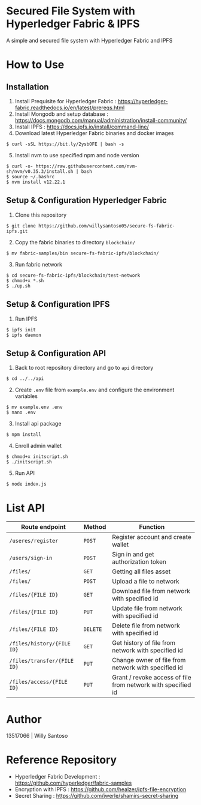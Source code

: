 # Secured File System with Hyperledger Fabric & IPFS

A simple and secured file system with Hyperledger Fabric and IPFS

# How to Use

## Installation

1. Install Prequisite for Hyperledger Fabric : https://hyperledger-fabric.readthedocs.io/en/latest/prereqs.html
2. Install Mongodb and setup database : https://docs.mongodb.com/manual/administration/install-community/
3. Install IPFS : https://docs.ipfs.io/install/command-line/
4. Download latest Hyperledger Fabric binaries and docker images

```
$ curl -sSL https://bit.ly/2ysbOFE | bash -s
```

5. Install nvm to use specified npm and node version

```
$ curl -o- https://raw.githubusercontent.com/nvm-sh/nvm/v0.35.3/install.sh | bash
$ source ~/.bashrc
$ nvm install v12.22.1
```

## Setup & Configuration Hyperledger Fabric

1. Clone this repository

```
$ git clone https://github.com/willysantoso05/secure-fs-fabric-ipfs.git
```

2. Copy the fabric binaries to directory `blockchain/`

```
$ mv fabric-samples/bin secure-fs-fabric-ipfs/blockchain/
```

3. Run fabric network

```
$ cd secure-fs-fabric-ipfs/blockchain/test-network
$ chmod+x *.sh
$ ./up.sh
```

## Setup & Configuration IPFS

1. Run IPFS

```
$ ipfs init
$ ipfs daemon
```

## Setup & Configuration API

1. Back to root repository directory and go to `api` directory

```
$ cd ../../api
```

2. Create `.env` file from `example.env` and configure the environment variables

```
$ mv example.env .env
$ nano .env
```

3. Install api package

```
$ npm install
```

4. Enroll admin wallet

```
$ chmod+x initscript.sh
$ ./initscript.sh
```

5. Run API

```
$ node index.js
```

# List API

| Route endpoint              | Method   | Function                                                     |
| --------------------------- | -------- | ------------------------------------------------------------ |
| `/useres/register`          | `POST`   | Register account and create wallet                           |
| `/users/sign-in`            | `POST`   | Sign in and get authorization token                          |
| `/files/`                   | `GET`    | Getting all files asset                                      |
| `/files/`                   | `POST`   | Upload a file to network                                     |
| `/files/{FILE ID}`          | `GET`    | Download file from network with specified id                 |
| `/files/{FILE ID}`          | `PUT`    | Update file from network with specified id                   |
| `/files/{FILE ID}`          | `DELETE` | Delete file from network with specified id                   |
| `/files/history/{FILE ID}`  | `GET`    | Get history of file from network with specified id           |
| `/files/transfer/{FILE ID}` | `PUT`    | Change owner of file from network with specified id          |
| `/files/access/{FILE ID}`   | `PUT`    | Grant / revoke access of file from network with specified id |

# Author

13517066 | Willy Santoso

# Reference Repository

- Hyperledger Fabric Development : https://github.com/hyperledger/fabric-samples
- Encryption with IPFS : https://github.com/healzer/ipfs-file-encryption
- Secret Sharing : https://github.com/jwerle/shamirs-secret-sharing
